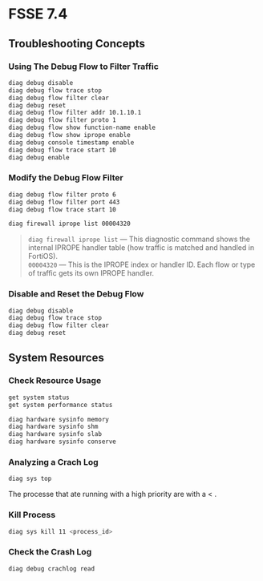 # FSSE 7.4
## Troubleshooting Concepts
### Using The Debug Flow to Filter Traffic
```bash
diag debug disable
diag debug flow trace stop
diag debug flow filter clear
diag debug reset
diag debug flow filter addr 10.1.10.1
diag debug flow filter proto 1
diag debug flow show function-name enable
diag debug flow show iprope enable
diag debug console timestamp enable
diag debug flow trace start 10
diag debug enable
```
### Modify the Debug Flow Filter
```bash
diag debug flow filter proto 6
diag debug flow filter port 443
diag debug flow trace start 10
```
```bash
diag firewall iprope list 00004320 
```
> `diag firewall iprope list` — This diagnostic command shows the internal IPROPE handler table (how traffic is matched and handled in FortiOS).<br />
> `00004320` — This is the IPROPE index or handler ID. Each flow or type of traffic gets its own IPROPE handler.

### Disable and Reset the Debug Flow
```bash
diag debug disable
diag debug flow trace stop
diag debug flow filter clear
diag debug reset
```
## System Resources
### Check Resource Usage
```bash
get system status
get system performance status
```
```bash
diag hardware sysinfo memory
diag hardware sysinfo shm
diag hardware sysinfo slab
diag hardware sysinfo conserve
```
### Analyzing a Crach Log 
```bash
diag sys top
```
The processe that ate running with a high priority are with a < .
### Kill Process
```bash
diag sys kill 11 <process_id>
```
### Check the Crash Log
```bash
diag debug crachlog read
```
